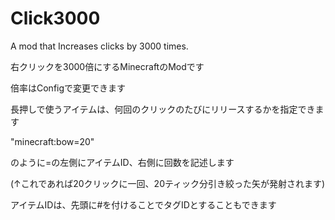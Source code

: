 # Click3000
A mod that Increases clicks by 3000 times.

右クリックを3000倍にするMinecraftのModです

倍率はConfigで変更できます

長押しで使うアイテムは、何回のクリックのたびにリリースするかを指定できます

"minecraft:bow=20"

のように=の左側にアイテムID、右側に回数を記述します

(↑これであれば20クリックに一回、20ティック分引き絞った矢が発射されます)

アイテムIDは、先頭に#を付けることでタグIDとすることもできます
